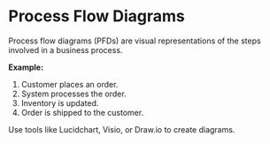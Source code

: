 # Process Flow Diagrams

Process flow diagrams (PFDs) are visual representations of the steps involved in a business process.

**Example:**
1. Customer places an order.
2. System processes the order.
3. Inventory is updated.
4. Order is shipped to the customer.

Use tools like Lucidchart, Visio, or Draw.io to create diagrams.
